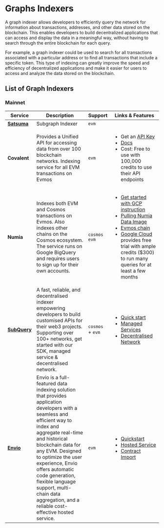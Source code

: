 # Graphs Indexers

A graph indexer allows developers to efficiently query the network for information about transactions, addresses, and
other data stored on the blockchain. This enables developers to build decentralized applications that can access and
display the data in a meaningful way, without having to search through the entire blockchain for each query.

For example, a graph indexer could be used to search for all transactions associated with a particular address or to
find all transactions that include a specific token. This type of indexing can greatly improve the speed and efficiency
of decentralized applications and make it easier for users to access and analyze the data stored on the blockchain.

## List of Graph Indexers

### Mainnet

| Service      | Description                                                                                                                                                                                     | Support        | Links & Features                                                                                                                                                                                                                                                                                                                                                                                                                      |
| ------------ | ----------------------------------------------------------------------------------------------------------------------------------------------------------------------------------------------- | -------------- | ------------------------------------------------------------------------------------------------------------------------------------------------------------------------------------------------------------------------------------------------------------------------------------------------------------------------------------------------------------------------------------------------------------------------------------- |
| **[Satsuma](https://www.satsuma.xyz/)** | Subgraph Indexer                                                              | `evm`          |                                                                                                                                                                                                     |
| **Covalent** | Provides a Unified API for accessing data from over 100 blockchain networks. Indexing service for all EVM transactions on Evmos                                                                  | `evm`          | <ul><li>Get an [API Key](https://www.covalenthq.com/platform/#/auth/register/)</li><li>[Docs](https://www.covalenthq.com/docs/networks/evmos/)</li><li>Cost: Free to use with 100,000 credits to use their API endpoints</li></ul>                                                                                                                                                                                                    |
| **Numia**    | Indexes both EVM and Cosmos transactions on Evmos. Also indexes other chains on the Cosmos ecosystem. The service runs on Google BigQuery and requires users to sign up for their own accounts. | `cosmos` `evm` | <ul><li>[Get started with GCP instruction](https://docs.numia.xyz/using-numia/getting-started-with-gcp)</li><li>[Pulling Numia Data Image](https://docs.numia.xyz/using-numia/querying-numia-datasets)</li><li>[Evmos chain](https://docs.numia.xyz/using-numia/chains/evmos)</li><li>[Google Cloud](https://cloud.google.com/) provides free trial with ample credits ($300) to run many queries for at least a few months</li></ul> |
| **[SubQuery](https://subquery.network/)** | A fast, reliable, and decentralised indexer empowering developers to build customised APIs for their web3 projects. Supporting over 100+ networks, get started with our SDK, managed service & decentralised network. | `cosmos` + `evm` | <ul><li>[Quick start](https://academy.subquery.network/quickstart/quickstart.html)</li><li>[Managed Services](https://managedservice.subquery.network/)</li><li>[Decentralised Network](https://subquery.network/network)</li></ul> |
| **[Envio](https://envio.dev/)** | Envio is a full-featured data indexing solution that provides application developers with a seamless and efficient way to index and aggregate real-time and historical blockchain data for any EVM. Designed to optimize the user experience, Envio offers automatic code generation, flexible language support, multi-chain data aggregation, and a reliable cost-effective hosted service. | `evm` | <ul><li>[Quickstart](https://docs.envio.dev/docs/quickstart)</li><li>[Hosted Service](https://docs.envio.dev/docs/hosted-service)</li><li>[Contract Import](https://docs.envio.dev/docs/contract-import)</li></ul> |
